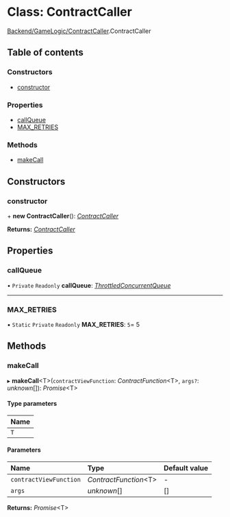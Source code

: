 # Class: ContractCaller

[Backend/GameLogic/ContractCaller](../modules/backend_gamelogic_contractcaller.md).ContractCaller

## Table of contents

### Constructors

- [constructor](backend_gamelogic_contractcaller.contractcaller.md#constructor)

### Properties

- [callQueue](backend_gamelogic_contractcaller.contractcaller.md#callqueue)
- [MAX_RETRIES](backend_gamelogic_contractcaller.contractcaller.md#max_retries)

### Methods

- [makeCall](backend_gamelogic_contractcaller.contractcaller.md#makecall)

## Constructors

### constructor

\+ **new ContractCaller**(): [_ContractCaller_](backend_gamelogic_contractcaller.contractcaller.md)

**Returns:** [_ContractCaller_](backend_gamelogic_contractcaller.contractcaller.md)

## Properties

### callQueue

• `Private` `Readonly` **callQueue**: [_ThrottledConcurrentQueue_](backend_network_throttledconcurrentqueue.throttledconcurrentqueue.md)

---

### MAX_RETRIES

▪ `Static` `Private` `Readonly` **MAX_RETRIES**: `5`= 5

## Methods

### makeCall

▸ **makeCall**<T\>(`contractViewFunction`: _ContractFunction_<T\>, `args?`: _unknown_[]): _Promise_<T\>

#### Type parameters

| Name |
| :--- |
| `T`  |

#### Parameters

| Name                   | Type                   | Default value |
| :--------------------- | :--------------------- | :------------ |
| `contractViewFunction` | _ContractFunction_<T\> | -             |
| `args`                 | _unknown_[]            | []            |

**Returns:** _Promise_<T\>
